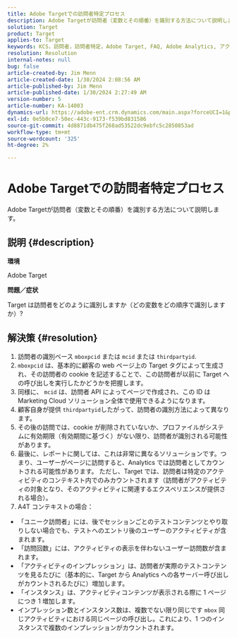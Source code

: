 ```yaml
---
title: Adobe Targetでの訪問者特定プロセス
description: Adobe Targetが訪問者（変数とその順番）を識別する方法について説明します。
solution: Target
product: Target
applies-to: Target
keywords: KCS，訪問者，訪問者特定，Adobe Target, FAQ, Adobe Analytics, アクティビティインプレッション，インスタンス，ユニーク訪問者，訪問
resolution: Resolution
internal-notes: null
bug: false
article-created-by: Jim Menn
article-created-date: 1/30/2024 2:08:56 AM
article-published-by: Jim Menn
article-published-date: 1/30/2024 2:27:49 AM
version-number: 5
article-number: KA-14003
dynamics-url: https://adobe-ent.crm.dynamics.com/main.aspx?forceUCI=1&pagetype=entityrecord&etn=knowledgearticle&id=3e88e380-14bf-ee11-9079-6045bd006268
exl-id: 0e5b0ce7-50ec-443c-9173-f539bd831586
source-git-commit: 4d8871db475f268ad53522dc9ebfc5c2850853ad
workflow-type: tm+mt
source-wordcount: '325'
ht-degree: 2%

---
```


# Adobe Targetでの訪問者特定プロセス


Adobe Targetが訪問者（変数とその順番）を識別する方法について説明します。

## 説明 {#description}


<b>環境</b>

Adobe Target



<b>問題／症状</b>

Target は訪問者をどのように識別しますか（どの変数をどの順序で識別しますか）?


## 解決策 {#resolution}


1. 訪問者の識別ベース `mboxpcid` または `mcid` または `thirdpartyid`.
2. `mboxpcid` は、基本的に顧客の web ページ上の Target タグによって生成され、その訪問者の cookie を記述することで、この訪問者が以前に Target への呼び出しを実行したかどうかを把握します。
3. 同様に、 `mcid` は、訪問者 API によってページで作成され、この ID は Marketing Cloud ソリューション全体で使用できるようになります。
4. 顧客自身が提供 `thirdpartyid`したがって、訪問者の識別方法によって異なります。
5. その後の訪問では、cookie が削除されていないか、プロファイルがシステムに有効期限（有効期間に基づく）がない限り、訪問者が識別される可能性があります。
6. 最後に、レポートに関しては、これは非常に異なるソリューションです。つまり、ユーザーがページに訪問すると、Analytics では訪問者としてカウントされる可能性があります。 ただし、Target では、訪問者は特定のアクティビティのコンテキスト内でのみカウントされます（訪問者がアクティビティの対象となり、そのアクティビティに関連するエクスペリエンスが提供される場合）。
7. A4T コンテキストの場合：


- 「ユニーク訪問者」には、後でセッションごとのテストコンテンツとやり取りしない場合でも、テストへのエントリ後のユーザーのアクティビティが含まれます。
- 「訪問回数」には、アクティビティの表示を伴わないユーザー訪問数が含まれます。
- 「アクティビティのインプレッション」は、訪問者が実際のテストコンテンツを見るたびに（基本的に、Target から Analytics への各サーバー呼び出しがカウントされるたびに）増加します。
- 「インスタンス」は、アクティビティコンテンツが表示される際に 1 ページにつき 1 増加します。
- インプレッション数とインスタンス数は、複数でない限り同じです `mbox` 同じアクティビティにおける同じページの呼び出し。これにより、1 つのインスタンスで複数のインプレッションがカウントされます。
